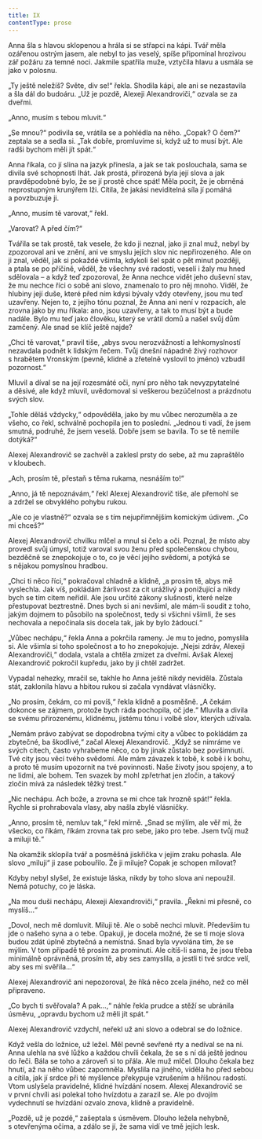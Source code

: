```yaml
---
title: IX
contentType: prose
---
```


<section>

Anna šla s hlavou sklopenou a hrála si se střapci na kápi. Tvář měla ozářenou ostrým jasem, ale nebyl to jas veselý, spíše připomínal hrozivou zář požáru za temné noci. Jakmile spatřila muže, vztyčila hlavu a usmála se jako v polosnu.

„Ty ještě neležíš? Světe, div se!“ řekla. Shodila kápi, ale ani se nezastavila a šla dál do budoáru. „Už je pozdě, Alexeji Alexandroviči,“ ozvala se za dveřmi.

„Anno, musím s tebou mluvit.“

„Se mnou?“ podivila se, vrátila se a pohlédla na něho. „Copak? O čem?“ zeptala se a sedla si. „Tak dobře, promluvíme si, když už to musí být. Ale radši bychom měli jít spát.“

Anna říkala, co jí slina na jazyk přinesla, a jak se tak poslouchala, sama se divila své schopnosti lhát. Jak prostá, přirozená byla její slova a jak pravděpodobné bylo, že se jí prostě chce spát! Měla pocit, že je obrněná neprostupným krunýřem lži. Cítila, že jakási neviditelná síla jí pomáhá a povzbuzuje ji.

„Anno, musím tě varovat,“ řekl.

„Varovat? A před čím?“

Tvářila se tak prostě, tak vesele, že kdo ji neznal, jako ji znal muž, nebyl by zpozoroval ani ve znění, ani ve smyslu jejích slov nic nepřirozeného. Ale on ji znal, věděl, jak si pokaždé všimla, kdykoli šel spát o pět minut později, a ptala se po příčině, věděl, že všechny své radosti, veselí i žaly mu hned sdělovala – a když teď zpozoroval, že Anna nechce vidět jeho duševní stav, že mu nechce říci o sobě ani slovo, znamenalo to pro něj mnoho. Viděl, že hlubiny její duše, které před ním kdysi bývaly vždy otevřeny, jsou mu teď uzavřeny. Nejen to, z jejího tónu poznal, že Anna ani není v rozpacích, ale zrovna jako by mu říkala: ano, jsou uzavřeny, a tak to musí být a bude nadále. Bylo mu teď jako člověku, který se vrátil domů a našel svůj dům zamčený. Ale snad se klíč ještě najde?

„Chci tě varovat,“ pravil tiše, „abys svou nerozvážností a lehkomyslností nezavdala podnět k lidským řečem. Tvůj dnešní nápadně živý rozhovor s hrabětem Vronským (pevně, klidně a zřetelně vyslovil to jméno) vzbudil pozornost.“

Mluvil a díval se na její rozesmáté oči, nyní pro něho tak nevyzpytatelné a děsivé, ale když mluvil, uvědomoval si veškerou bezúčelnost a prázdnotu svých slov.

„Tohle děláš vždycky,“ odpověděla, jako by mu vůbec nerozuměla a ze všeho, co řekl, schválně pochopila jen to poslední. „Jednou ti vadí, že jsem smutná, podruhé, že jsem veselá. Dobře jsem se bavila. To se tě nemile dotýká?“

Alexej Alexandrovič se zachvěl a zaklesl prsty do sebe, až mu zapraštělo v kloubech.

„Ach, prosím tě, přestaň s těma rukama, nesnáším to!“

„Anno, já tě nepoznávám,“ řekl Alexej Alexandrovič tiše, ale přemohl se a zdržel se obvyklého pohybu rukou.

„Ale co je vlastně?“ ozvala se s tím nejupřímnějším komickým údivem. „Co mi chceš?“

Alexej Alexandrovič chvilku mlčel a mnul si čelo a oči. Poznal, že místo aby provedl svůj úmysl, totiž varoval svou ženu před společenskou chybou, bezděčně se znepokojuje o to, co je věcí jejího svědomí, a potýká se s nějakou pomyslnou hradbou.

„Chci ti něco říci,“ pokračoval chladně a klidně, „a prosím tě, abys mě vyslechla. Jak víš, pokládám žárlivost za cit urážlivý a ponižující a nikdy bych se tím citem neřídil. Ale jsou určité zákony slušnosti, které nelze přestupovat beztrestně. Dnes bych si ani nevšiml, ale mám-li soudit z toho, jakým dojmem to působilo na společnost, tedy si všichni všimli, že ses nechovala a nepočínala sis docela tak, jak by bylo žádoucí.“

„Vůbec nechápu,“ řekla Anna a pokrčila rameny. Je mu to jedno, pomyslila si. Ale všimla si toho společnost a to ho znepokojuje. „Nejsi zdráv, Alexeji Alexandroviči,“ dodala, vstala a chtěla zmizet za dveřmi. Avšak Alexej Alexandrovič pokročil kupředu, jako by ji chtěl zadržet.

Vypadal nehezky, mračil se, takhle ho Anna ještě nikdy neviděla. Zůstala stát, zaklonila hlavu a hbitou rukou si začala vyndávat vlásničky.

„No prosím, čekám, co mi povíš,“ řekla klidně a posměšně. „A čekám dokonce se zájmem, protože bych ráda pochopila, oč jde.“ Mluvila a divila se svému přirozenému, klidnému, jistému tónu i volbě slov, kterých užívala.

„Nemám právo zabývat se dopodrobna tvými city a vůbec to pokládám za zbytečné, ba škodlivé,“ začal Alexej Alexandrovič. „Když se nimráme ve svých citech, často vyhrabeme něco, co by jinak zůstalo bez povšimnutí. Tvé city jsou věcí tvého svědomí. Ale mám závazek k tobě, k sobě i k bohu, a proto tě musím upozornit na tvé povinnosti. Naše životy jsou spojeny, a to ne lidmi, ale bohem. Ten svazek by mohl zpřetrhat jen zločin, a takový zločin mívá za následek těžký trest.“

„Nic nechápu. Ach bože, a zrovna se mi chce tak hrozně spát!“ řekla. Rychle si prohrabovala vlasy, aby našla zbylé vlásničky.

„Anno, prosím tě, nemluv tak,“ řekl mírně. „Snad se mýlím, ale věř mi, že všecko, co říkám, říkám zrovna tak pro sebe, jako pro tebe. Jsem tvůj muž a miluji tě.“

Na okamžik sklopila tvář a posměšná jiskřička v jejím zraku pohasla. Ale slovo „miluji“ ji zase pobouřilo. Že ji miluje? Copak je schopen milovat?

Kdyby nebyl slyšel, že existuje láska, nikdy by toho slova ani nepoužil. Nemá potuchy, co je láska.

„Na mou duši nechápu, Alexeji Alexandroviči,“ pravila. „Řekni mi přesně, co myslíš…“

„Dovol, nech mě domluvit. Miluji tě. Ale o sobě nechci mluvit. Především tu jde o našeho syna a o tebe. Opakuji, je docela možné, že se ti moje slova budou zdát úplně zbytečná a nemístná. Snad byla vyvolána tím, že se mýlím. V tom případě tě prosím za prominutí. Ale cítíš-li sama, že jsou třeba minimálně oprávněná, prosím tě, aby ses zamyslila, a jestli ti tvé srdce velí, aby ses mi svěřila…“

Alexej Alexandrovič ani nepozoroval, že říká něco zcela jiného, než co měl připraveno.

„Co bych ti svěřovala? A pak…,“ náhle řekla prudce a stěží se ubránila úsměvu, „opravdu bychom už měli jít spát.“

Alexej Alexandrovič vzdychl, neřekl už ani slovo a odebral se do ložnice.

Když vešla do ložnice, už ležel. Měl pevně sevřené rty a nedíval se na ni. Anna ulehla na své lůžko a každou chvíli čekala, že se s ní dá ještě jednou do řeči. Bála se toho a zároveň si to přála. Ale muž mlčel. Dlouho čekala bez hnutí, až na něho vůbec zapomněla. Myslila na jiného, viděla ho před sebou a cítila, jak jí srdce při té myšlence překypuje vzrušením a hříšnou radostí. Vtom uslyšela pravidelné, klidné hvízdání nosem. Alexej Alexandrovič se v první chvíli asi polekal toho hvízdotu a zarazil se. Ale po dvojím vydechnutí se hvízdání ozvalo znova, klidně a pravidelně.

„Pozdě, už je pozdě,“ zašeptala s úsměvem. Dlouho ležela nehybně, s otevřenýma očima, a zdálo se jí, že sama vidí ve tmě jejich lesk.

</section>
